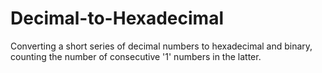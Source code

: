 # Decimal-to-Hexadecimal

Converting a short series of decimal numbers to hexadecimal and binary, counting the number of consecutive '1' numbers in the latter.
